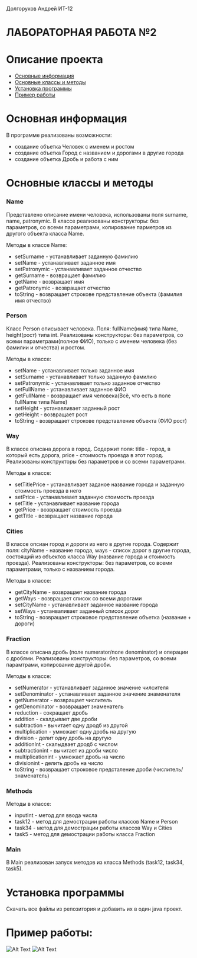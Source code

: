 Долгоруков Андрей ИТ-12
# ЛАБОРАТОРНАЯ РАБОТА №2

# Описание проекта
- [Основные информация](#Информация)
- [Основные классы и методы](#Методы)
- [Установка программы](#Установка)
- [Пример работы](#Пример)

<a name="Информация"></a> 
# Основная информация

В программе реализованы возможности:
- создание объетка Человек с именем и ростом
- создание объетка Город с названием и дорогами в другие города
- создание объетка Дробь и работа с ним

<a name="Методы"></a>
# Основные классы и методы
<h3> Name </h3> 

Представлено описание имени человека, использованы поля surname, name, patronymic. В классе реализованы конструкторы: без параметров, со всеми параметрами, копирование парметров из другого объекта класса Name. 

Методы в классе Name:
- setSurname - устанавливает заданную фамилию
- setName - устанавливает заданное имя
- setPatronymic - устанавливает заданное отчество
- getSurname - возвращает фамилию
- getName - возвращает имя
- getPatronymic - возвращает отчество
- toString - возвращает строкове представление объекта (фамилия имя отчество)

<h3> Person </h3>

Класс Person описывает человека. Поля: fullName(имя) типа Name, height(рост) типа int. Реализованы конструкторы: без параметров, со всеми параметрами(полное ФИО), только с именем человека (без фамилии и отчества) и ростом. 

Методы в классе:
- setName - устанавливает только заданное имя
- setSurname - устанавливает только заданную фамилию
- setPatronymic - устанавливает только заданное отчество
- setFullName - устанавливает заданное ФИО
- getFullName - возвращает имя человека(Всё, что есть в поле fullName типа Name)
- setHeight - устанавливает заданный рост
- getHeight - возвращает рост
- toString - возвращает строкове представление объекта (ФИО рост)


<h3> Way </h3>

В классе описана дорога в город. Содержит поля: title - город, в который есть дорога, price - стоимость проезда в этот город. Реализованы конструкторы без параметров и со всеми параметрами.

Методы в классе:
- setTitlePrice - устанавливает заданое название города и заданную стоимость проезда в него
- setPrice - устанавливает заданную стоимость проезда
- setTitle - устанавливает название города
- getPrice - возвращает стоимость проезда
- getTitle - возвращает название города

<h3> Cities </h3>

В классе опсиан город и дороги из него в другие города. Содержит поля: cityName - название города, ways - список дорог в другие города, состоящий из объектов класса Way (название города и стоимость проезда). Реализованы конструкторы: без параметров, со всеми параметрами, только с названием города.

Методы в классе:
- getCityName - возвращает название города
- getWays - возвращает список со всеми дорогами
- setCityName - устанавливает заданное название города
- setWays - устанваливает заданный список дорог
- toString - возвращает строковое представление объетка (название + дороги)

<h3> Fraction </h3>

В классе описана дробь (поле numerator/поле denominator) и операции с дробями. Реализованы конструкторы: без параметров, со всеми парамтрами, копирование другой дроби.

Методы в классе:
- setNumerator - устанавливает заданное значение чилсителя
- setDenominator - устанавливает заданное значение знаменателя
- getNumerator - возвращает числитель
- getDenominator - возвращает знаменатель
- reduction - сокращает дробь
- addition - скалдывает две дроби
- subtraction - вычитает одну дродб из другой
- multiplication - умножает одну дробь на другую
- division - делит одну дробь на другую
- additionInt - скалыдвает дродб с числом
- subtractionint - вычитает из дроби число
- multiplicationint - умножает дробь на число
- divisionint - делить дробь на число
- toString - возвращает строковое предсталение дроби (числитель/знаменатель)

<h3> Methods </h3>

Методы в классе:
- inputInt - метод для ввода числа
- task12 - метод для демострации работы классов Name и Person
- task34 - метод для демострации работы классов Way и Cities
- task5 - метод для демострации работы класса Fraction

<h3> Main </h3>

В Main реализован запуск методов из класса Methods (task12, task34, task5).

<a name="Установка"></a> 
# Установка программы


Скачать все файлы из репозитория и добавить их в один java проект.

<a name="Пример"></a> 
# Пример работы:
![Alt Text](https://i.yapx.ru/azKPu.png)
![Alt Text](https://i.yapx.ru/azKQq.png)
